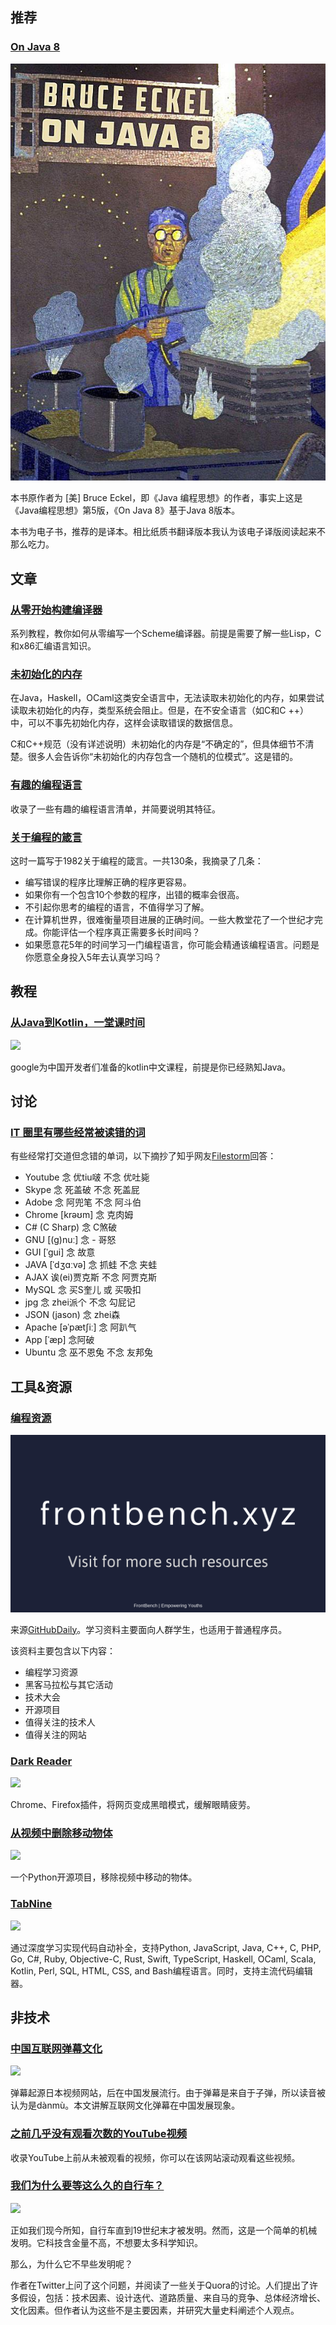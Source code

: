 ## 推荐

### [On Java 8](https://github.com/LingCoder/OnJava8 "On Java 8")

<img src="https://raw.githubusercontent.com/LingCoder/OnJava8/master/docs/images/cover.jpg"/>

本书原作者为 [美] Bruce Eckel，即《Java 编程思想》的作者，事实上这是《Java编程思想》第5版，《On Java 8》基于Java 8版本。

本书为电子书，推荐的是译本。相比纸质书翻译版本我认为该电子译版阅读起来不那么吃力。

## 文章

### [从零开始构建编译器](https://generalproblem.net/lets_build_a_compiler/01-starting-out/ "从零开始构建编译器")

系列教程，教你如何从零编写一个Scheme编译器。前提是需要了解一些Lisp，C和x86汇编语言知识。

### [未初始化的内存](https://www.ralfj.de/blog/2019/07/14/uninit.html "未初始化的内存")

在Java，Haskell，OCaml这类安全语言中，无法读取未初始化的内存，如果尝试读取未初始化的内存，类型系统会阻止。但是，在不安全语言（如C和C ++）中，可以不事先初始化内存，这样会读取错误的数据信息。

C和C++规范（没有详述说明）未初始化的内存是“不确定的”，但具体细节不清楚。很多人会告诉你“未初始化的内存包含一个随机的位模式”。这是错的。

### [有趣的编程语言](https://www.btbytes.com/pl.html "有趣的编程语言")

收录了一些有趣的编程语言清单，并简要说明其特征。

### [关于编程的箴言](https://www.gwern.net/docs/cs/1982-perlis.pdf "关于编程的箴言")

这时一篇写于1982关于编程的箴言。一共130条，我摘录了几条：

- 编写错误的程序比理解正确的程序更容易。
- 如果你有一个包含10个参数的程序，出错的概率会很高。
- 不引起你思考的编程的语言，不值得学习了解。
- 在计算机世界，很难衡量项目进展的正确时间。一些大教堂花了一个世纪才完成。你能评估一个程序真正需要多长时间吗？
- 如果愿意花5年的时间学习一门编程语言，你可能会精通该编程语言。问题是你愿意全身投入5年去认真学习吗？

## 教程

### [从Java到Kotlin，一堂课时间](https://github.com/darkreader/darkreader "从Java到Kotlin，一堂课时间")

<img src="https://mmbiz.qpic.cn/mmbiz_jpg/rFWVXwibLGtx1Ivhjr05MRW58fPkFPRq7D3kwweWLDVFPmWdXvzp958niclT7ibStBEE2PxMHlAiaPlEvSdNpbZicsg/640?wx_fmt=jpeg&tp=webp&wxfrom=5&wx_lazy=1&wx_co=1"/>

google为中国开发者们准备的kotlin中文课程，前提是你已经熟知Java。

## 讨论

### [IT 圈里有哪些经常被读错的词](https://www.zhihu.com/question/19739907/answer/12960562 "IT 圈里有哪些经常被读错的词")

有些经常打交道但念错的单词，以下摘抄了知乎网友[Filestorm](https://www.zhihu.com/people/filestorm/activities "Filestorm")回答：

- Youtube 念 优tiu啵 不念 优吐毙
- Skype 念 死盖破 不念 死盖屁
- Adobe 念 阿兜笔 不念 阿斗伯
- Chrome [krəʊm] 念 克肉姆
- C# (C Sharp) 念 C煞破
- GNU [(g)nuː] 念 - 哥怒
- GUI [ˈɡui] 念 故意
- JAVA [ˈdʒɑːvə] 念 抓蛙 不念 夹蛙
- AJAX 诶(ei)贾克斯 不念 阿贾克斯
- MySQL 念 买S奎儿 或 买吸扣
- jpg 念 zhei派个 不念 勾屁记
- JSON (jason) 念 zhei森
- Apache [əˈpætʃiː] 念 阿趴气
- App [ˈæp] 念阿破
- Ubuntu 念 巫不恩兔 不念 友邦兔

## 工具&资源

### [编程资源](https://github.com/darkreader/darkreader "编程资源")

<img src="https://github.com/dipakkr/A-to-Z-Resources-for-Students/raw/master/res/frontb.png"/>

来源[GitHubDaily](https://mp.weixin.qq.com/s/m-FEw1js3L7AlNZM5H7LhQ "GitHubDaily")。学习资料主要面向人群学生，也适用于普通程序员。

该资料主要包含以下内容：

- 编程学习资源
- 黑客马拉松与其它活动
- 技术大会
- 开源项目
- 值得关注的技术人
- 值得关注的网站

### [Dark Reader](https://github.com/darkreader/darkreader "Dark Reader")

<img src="https://camo.githubusercontent.com/619d18806e7578dc4bb675e7a847ff8d42364294/68747470733a2f2f6c68332e676f6f676c6575736572636f6e74656e742e636f6d2f74544a4949494171664a57796d71504d394c416d69766c31316b576d462d58584c4142756573344f77666a4f45445f6e74734a5a644c5930565447305846435730575f7759536c6c37513d773634302d683430302d65333635"/>

Chrome、Firefox插件，将网页变成黑暗模式，缓解眼睛疲劳。

### [从视频中删除移动物体](https://github.com/zllrunning/video-object-removal "从视频中删除移动物体")

<img src="https://github.com/zllrunning/video-object-removal/raw/master/results/get_mask.gif"/>

一个Python开源项目，移除视频中移动的物体。

### [TabNine](https://tabnine.com/blog/deep "TabNine")

<img src="https://tabnine.com/static/deep_img_4.png"/>

通过深度学习实现代码自动补全，支持Python, JavaScript, Java, C++, C, PHP, Go, C#, Ruby, Objective-C, Rust, Swift, TypeScript, Haskell, OCaml, Scala, Kotlin, Perl, SQL, HTML, CSS, and Bash编程语言。同时，支持主流代码编辑器。

## 非技术

### [中国互联网弹幕文化](https://logicmag.io/07-bullet-time/ "中国互联网弹幕文化")

<img src="http://img1.fjtv.net/material/news/img/640x/2015/03/20150301160246JulW.png?yz2Q"/>

弹幕起源日本视频网站，后在中国发展流行。由于弹幕是来自于子弹，所以读音被认为是dànmù。本文讲解互联网文化弹幕在中国发展现象。

### [之前几乎没有观看次数的YouTube视频](http://astronaut.io/# "之前几乎没有观看次数的YouTube视频")

收录YouTube上前从未被观看的视频，你可以在该网站滚动观看这些视频。

### [我们为什么要等这么久的自行车？](https://rootsofprogress.org/why-did-we-wait-so-long-for-the-bicycle "我们为什么要等这么久的自行车？")

<img src="https://rootsofprogress.org/img/early-bicycle-models.png"/>

正如我们现今所知，自行车直到19世纪末才被发明。然而，这是一个简单的机械发明。它科技含金量不高，不想要太多科学知识。

那么，为什么它不早些发明呢？

作者在Twitter上问了这个问题，并阅读了一些关于Quora的讨论。人们提出了许多假设，包括：技术因素、设计迭代、道路质量、来自马的竞争、总体经济增长、文化因素。但作者认为这些不是主要因素，并研究大量史料阐述个人观点。
